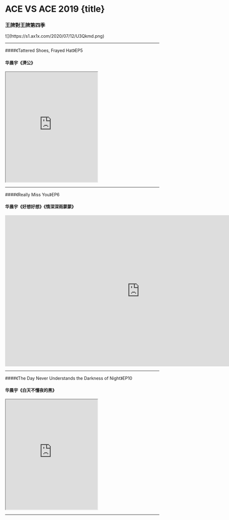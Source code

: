 # ACE VS ACE 2019 {title}
### 王牌對王牌第四季
<div class="background" markdown="1">
![](https://s1.ax1x.com/2020/07/12/U3Qkmd.png)
</div>

---------------------------------

####《Tattered Shoes, Frayed Hat》EP5
#### 华晨宇《濟公》

<iframe allowfullscreen height=360 src="https://rio6.github.io/Subtube?v=Ig4s0kqpglc&subtitle-English=https://dl.dropboxusercontent.com/s/8aglivp93otkaz1/ACE-EP5-Tattered%20Shoes%2C%20Frayed%20Hat.srt"></iframe>

---------------------------------

####《Really Miss You》EP6
#### 华晨宇《好想好想》《情深深雨蒙蒙》

<iframe width="878" height="494" src="https://www.youtube.com/embed/eAr_x0LqTI0" frameborder="0" allow="accelerometer; autoplay; encrypted-media; gyroscope; picture-in-picture" allowfullscreen></iframe>

-------------------------------------

####《The Day Never Understands the Darkness of Night》EP10
#### 华晨宇《白天不懂夜的黑》

<iframe allowfullscreen height=360 src="https://rio6.github.io/Subtube?v=uYxVtUJYQjI&subtitle-English=https://dl.dropboxusercontent.com/s/h0g70jknq3vdw4j/ACE-EP10-TheDayNever.srt"></iframe>

---------------------------------

